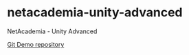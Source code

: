 # netacademia-unity-advanced
NetAcademia - Unity Advanced

[Git Demo repository](https://github.com/adamfulop/netacademia-git-demo-development)
